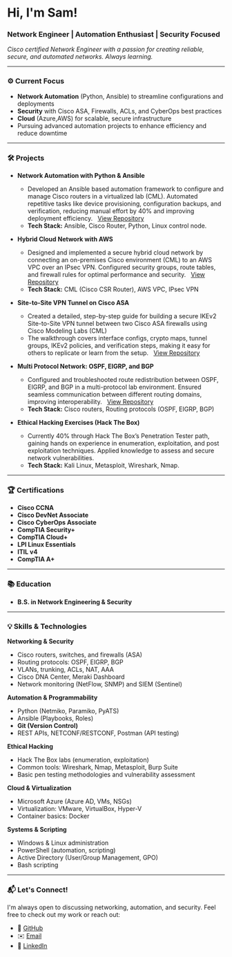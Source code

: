 <h1>Hi, I'm Sam!</h1>
<h3>Network Engineer | Automation Enthusiast | Security Focused</h3>

<p>
  <em>
    Cisco certified Network Engineer with a passion for 
    creating reliable, secure, and automated networks. Always learning.
  </em>
</p>

---

### ⚙️ Current Focus

- **Network Automation** (Python, Ansible) to streamline configurations and deployments  
- **Security** with Cisco ASA, Firewalls, ACLs, and CyberOps best practices  
- **Cloud** (Azure,AWS) for scalable, secure infrastructure  
- Pursuing advanced automation projects to enhance efficiency and reduce downtime

---

### 🛠️ Projects

- **Network Automation with Python & Ansible**  

  -  Developed an Ansible based automation framework to configure and manage Cisco routers in a virtualized lab (CML). Automated repetitive tasks like device provisioning, configuration backups, and verification, reducing manual effort by 40% and improving deployment efficiency.
    &nbsp;&nbsp;[View Repository](https://github.com/NetEngSam/Cisco-Ansible-Python-Lab)
  - **Tech Stack:** Ansible, Cisco Router, Python, Linux control node.

- **Hybrid Cloud Network with AWS**

  - Designed and implemented a secure hybrid cloud network by connecting an on-premises Cisco environment (CML) to an AWS VPC over an IPsec VPN. Configured security groups, route tables, and firewall rules for optimal performance and security. &nbsp;&nbsp;[View Repository](https://github.com/NetEngSam/Hybrid-Cloud-Network-with-AWS)
  - **Tech Stack:** CML (Cisco CSR Router), AWS VPC, IPsec VPN

- **Site-to-Site VPN Tunnel on Cisco ASA**
  -   Created a detailed, step-by-step guide for building a secure IKEv2 Site-to-Site VPN tunnel between two Cisco ASA firewalls using Cisco Modeling Labs (CML)
  -  The walkthrough covers interface configs, crypto maps, tunnel groups, IKEv2 policies, and verification steps, making it easy for others to replicate or learn from the setup. &nbsp;&nbsp;[View Repository](https://github.com/NetEngSam/-How-to-Set-Up-a-Site-to-Site-VPN-Tunnel-on-Cisco-ASA-CML-Lab-) 

- **Multi Protocol Network: OSPF, EIGRP, and BGP**

  -  Configured and troubleshooted route redistribution between OSPF, EIGRP, and BGP in a multi-protocol lab environment. Ensured seamless communication between different routing domains, improving interoperability.
      &nbsp;&nbsp;[View Repository](https://github.com/NetEngSam/Multi-Protocol-Network-OSPF-EIGRP-and-BGP)
  - **Tech Stack:** Cisco routers, Routing protocols (OSPF, EIGRP, BGP)

- **Ethical Hacking Exercises (Hack The Box)**   

  -  Currently 40% through Hack The Box’s Penetration Tester path, gaining hands on experience in enumeration, exploitation, and post exploitation techniques. Applied knowledge to assess and secure network vulnerabilities.
  -  **Tech Stack:** Kali Linux, Metasploit, Wireshark, Nmap.
---

### 🏆 Certifications

- **Cisco CCNA**   
- **Cisco DevNet Associate**
- **Cisco CyberOps Associate** 
- **CompTIA Security+**
-  **CompTIA Cloud+**
-  **LPI Linux Essentials**
-  **ITIL v4**
-  **CompTIA A+**

---

### 📚 Education

- **B.S. in Network Engineering & Security** 

---

### 💡 Skills & Technologies

**Networking & Security**  
- Cisco routers, switches, and firewalls (ASA)  
- Routing protocols: OSPF, EIGRP, BGP  
- VLANs, trunking, ACLs, NAT, AAA  
- Cisco DNA Center, Meraki Dashboard  
- Network monitoring (NetFlow, SNMP) and SIEM (Sentinel)

**Automation & Programmability**  
- Python (Netmiko, Paramiko, PyATS)  
- Ansible (Playbooks, Roles)  
- **Git (Version Control)**  
- REST APIs, NETCONF/RESTCONF, Postman (API testing)  


**Ethical Hacking**  
- Hack The Box labs (enumeration, exploitation)  
- Common tools: Wireshark, Nmap, Metasploit, Burp Suite  
- Basic pen testing methodologies and vulnerability assessment

**Cloud & Virtualization**  
- Microsoft Azure (Azure AD, VMs, NSGs)  
- Virtualization: VMware, VirtualBox, Hyper-V  
- Container basics: Docker 

**Systems & Scripting**  
- Windows & Linux administration  
- PowerShell (automation, scripting)  
- Active Directory (User/Group Management, GPO)  
- Bash scripting

---
<h3>📬 Let's Connect!</h3>
<p>
  I'm always open to discussing networking, automation, and security. Feel free to check out my work or reach out:
</p>

<ul>
  <li>🔗 <a href="https://github.com/NetEngSam" target="_blank">GitHub</a></li>
  <li>✉️ <a href="mailto:sammyarif@protonmail.com">Email</a></li>
  <li>💼 <a href="#">LinkedIn</a></li> 


<br/>




